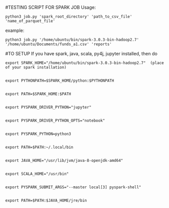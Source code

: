 #TESTING SCRIPT FOR SPARK JOB
Usage:

`python3 job.py 'spark_root_directory' 'path_to_csv_file' 'name_of_parquet_file'`

example:

`python3 job.py '/home/ubuntu/bin/spark-3.0.3-bin-hadoop2.7' '/home/ubuntu/Documents/funds_a1.csv' 'reports'`

#TO SETUP
If you have spark, java, scala, py4j, jupyter installed, then do
```
export SPARK_HOME="/home/ubuntu/bin/spark-3.0.3-bin-hadoop2.7"  (place of your spark installation)


export PYTHONPATH=$SPARK_HOME/python:$PYTHONPATH


export PATH=$SPARK_HOME:$PATH


export PYSPARK_DRIVER_PYTHON="jupyter"


export PYSPARK_DRIVER_PYTHON_OPTS="notebook"


export PYSPARK_PYTHON=python3


export PATH=$PATH:~/.local/bin


export JAVA_HOME="/usr/lib/jvm/java-8-openjdk-amd64"


export SCALA_HOME="/usr/bin"


export PYSPARK_SUBMIT_ARGS="--master local[3] pyspark-shell"


export PATH=$PATH:$JAVA_HOME/jre/bin
```
